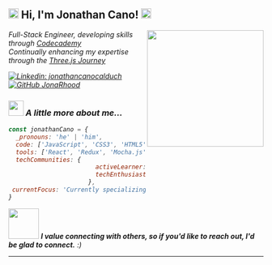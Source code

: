 <h2><img src="https://media.giphy.com/media/v1.Y2lkPTc5MGI3NjExaHp6c2J2bWhyMW40b2VlNnVneXBodGl1cGMxejU0eTNkYnZkd3k2eCZlcD12MV9naWZzX3NlYXJjaCZjdD1z/MnAFXolQaadwOFIJIz/giphy.gif" width="20"> Hi, I'm Jonathan Cano! <img src="https://media.giphy.com/media/v1.Y2lkPTc5MGI3NjExaHp6c2J2bWhyMW40b2VlNnVneXBodGl1cGMxejU0eTNkYnZkd3k2eCZlcD12MV9naWZzX3NlYXJjaCZjdD1z/MnAFXolQaadwOFIJIz/giphy.gif" width="20"></h2>
<img align='right' src="https://media0.giphy.com/media/v1.Y2lkPTc5MGI3NjExd2h5em85eDUxeWd6c3R3Ymx6dXI2cDlyc3JyYW14dTcxNm12YzExYSZlcD12MV9pbnRlcm5hbF9naWZfYnlfaWQmY3Q9cw/XC3IoNzFjPjcgxTG51/giphy.webp" width="230">
<p><em>Full-Stack Engineer, developing skills through <a href="http://www.codecademy.com">Codecademy</a><br />
<em>Continually enhancing my expertise through the <a href="https://threejs-journey.com/">Three.js Journey</a></em></p>

[![Linkedin: jonathancanocalduch](https://img.shields.io/badge/-jonathancanocalduch-blue?style=flat-square&logo=Linkedin&logoColor=white&link=https://www.linkedin.com/in/jonathancanocalduch/)](https://www.linkedin.com/in/jonathancanocalduch)
[![GitHub JonaRhood](https://img.shields.io/github/followers/JonaRhood?label=follow&style=social)](https://github.com/JonaRhood)


### <img src="https://media.giphy.com/media/v1.Y2lkPTc5MGI3NjExdnloN2d1dXEyNWMxOG1mdnhnNWw0eDY3Mm45anVjZGZ0M2h6ajBmciZlcD12MV9naWZzX3NlYXJjaCZjdD1z/VdcrzQAm1R0Hoe1yzm/giphy.gif" width="30"> A little more about me...  

```javascript
const jonathanCano = {
  _pronouns: 'he' | 'him',
  code: ['JavaScript', 'CSS3', 'HTML5', 'Git'],
  tools: ['React', 'Redux', 'Mocha.js', 'Three.js'],
  techCommunities: {
                        activeLearner: 'Online courses, bootcamps',
                        techEnthusiast: 'Industry blogs, news'
                      },
 currentFocus: 'Currently specializing in React, React Native, and Three.js'
}
```

<img src="https://media.giphy.com/media/LnQjpWaON8nhr21vNW/giphy.gif" width="60"> <em><b>I value connecting with others, so if you'd like to reach out, I'd be glad to connect.</b> :)</em>

---
